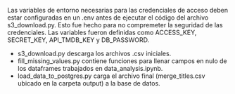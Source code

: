 Las variables de entorno necesarias para las credenciales de acceso deben estar configuradas en un .env antes de ejecutar el código del archivo s3_download.py. Esto fue hecho para no compremeter la seguridad de las credenciales. Las variables fueron definidas como ACCESS_KEY, SECRET_KEY, API_TMDB_KEY y DB_PASSWORD.

- s3_download.py descarga los archivos .csv iniciales.
- fill_missing_values.py contiene funciones para llenar campos en nulo de los dataframes trabajados en data_analysis.ipynb.
- load_data_to_postgres.py carga el archivo final (merge_titles.csv ubicado en la carpeta output) a la base de datos.